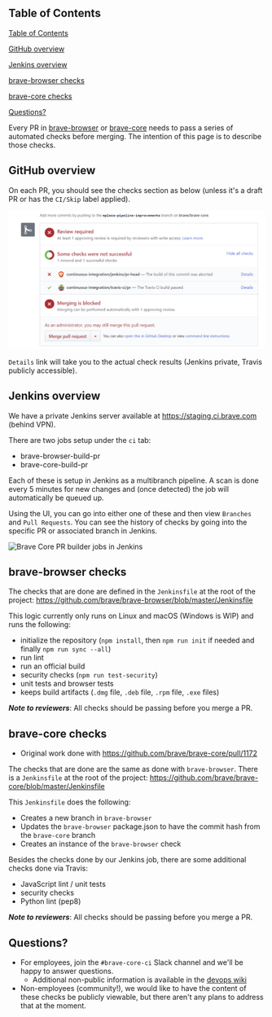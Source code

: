 ## Table of Contents
<!-- TOC -->

[Table of Contents](#table-of-contents)

[GitHub overview](#github-overview)

[Jenkins overview](#jenkins-overview)

[brave-browser checks](#brave-browser-checks)

[brave-core checks](#brave-core-checks)

[Questions?](#questions)

<!-- /TOC -->

Every PR in [brave-browser](https://github.com/brave/brave-browser) or [brave-core](https://github.com/brave/brave-core) needs to pass a series of automated checks before merging. The intention of this page is to describe those checks.

## GitHub overview
On each PR, you should see the checks section as below (unless it's a draft PR or has the `CI/Skip` label applied).

![GitHub checks section](github-checks.png)

`Details` link will take you to the actual check results (Jenkins private, Travis publicly accessible).

## Jenkins overview
We have a private Jenkins server available at https://staging.ci.brave.com (behind VPN).

There are two jobs setup under the `ci` tab:
- brave-browser-build-pr
- brave-core-build-pr

Each of these is setup in Jenkins as a multibranch pipeline. A scan is done every 5 minutes for new changes and (once detected) the job will automatically be queued up.

Using the UI, you can go into either one of these and then view `Branches` and `Pull Requests`. You can see the history of checks by going into the specific PR or associated branch in Jenkins.

![Brave Core PR builder jobs in Jenkins](https://media.clifton.io/brave/wiki/jenkins-jobs.png)

## brave-browser checks

The checks that are done are defined in the `Jenkinsfile` at the root of the project:
https://github.com/brave/brave-browser/blob/master/Jenkinsfile

This logic currently only runs on Linux and macOS (Windows is WIP) and runs the following:
- initialize the repository (`npm install`, then `npm run init` if needed and finally `npm run sync --all`)
- run lint
- run an official build
- security checks (`npm run test-security`)
- unit tests and browser tests
- keeps build artifacts (`.dmg` file, `.deb` file, `.rpm` file, `.exe` files)

_**Note to reviewers**_: All checks should be passing before you merge a PR.

## brave-core checks
- Original work done with https://github.com/brave/brave-core/pull/1172

The checks that are done are the same as done with `brave-browser`. There is a `Jenkinsfile` at the root of the project:
https://github.com/brave/brave-core/blob/master/Jenkinsfile

This `Jenkinsfile` does the following:
- Creates a new branch in `brave-browser`
- Updates the `brave-browser` package.json to have the commit hash from the `brave-core` branch
- Creates an instance of the `brave-browser` check

Besides the checks done by our Jenkins job, there are some additional checks done via Travis:
- JavaScript lint / unit tests
- security checks
- Python lint (pep8)

_**Note to reviewers**_: All checks should be passing before you merge a PR.

## Questions?
- For employees, join the `#brave-core-ci` Slack channel and we'll be happy to answer questions.
    - Additional non-public information is available in the [devops wiki](https://github.com/brave/devops/wiki/PR-Builder-Non-public-information)
- Non-employees (community!), we would like to have the content of these checks be publicly viewable, but there aren't any plans to address that at the moment.
